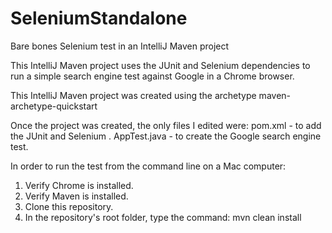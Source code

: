 # SeleniumStandalone
Bare bones Selenium test in an IntelliJ Maven project

This IntelliJ Maven project uses the JUnit and Selenium dependencies to run a simple search engine test against Google in a Chrome browser.

This IntelliJ Maven project was created using the archetype maven-archetype-quickstart

Once the project was created, the only files I edited were:
  pom.xml - to add the JUnit and Selenium <dependencies>.
  AppTest.java - to create the Google search engine test.

In order to run the test from the command line on a Mac computer:
1. Verify Chrome is installed.
2. Verify Maven is installed.
3. Clone this repository.
4. In the repository's root folder, type the command: 
    mvn clean install


